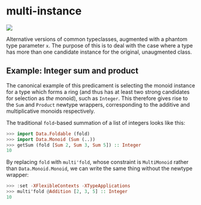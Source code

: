 # multi-instance

[![](https://travis-ci.org/chris-martin/multi-instance.svg)](https://travis-ci.org/chris-martin/multi-instance)

Alternative versions of common typeclasses, augmented with a phantom type
parameter `x`. The purpose of this is to deal with the case where a type has
more than one candidate instance for the original, unaugmented class.

## Example: Integer sum and product

The canonical example of this predicament is selecting the monoid instance for a
type which forms a ring (and thus has at least two strong candidates for
selection as *the* monoid), such as `Integer`. This therefore gives rise to the
`Sum` and `Product` newtype wrappers, corresponding to the additive and
multiplicative monoids respectively.

The traditional `fold`-based summation of a list of integers looks like this:

```haskell
>>> import Data.Foldable (fold)
>>> import Data.Monoid (Sum (..))
>>> getSum (fold [Sum 2, Sum 3, Sum 5]) :: Integer
10
```

By replacing `fold` with `multi'fold`, whose constraint is `MultiMonoid` rather
than `Data.Monoid.Monoid`, we can write the same thing without the newtype
wrapper:

```haskell
>>> :set -XFlexibleContexts -XTypeApplications
>>> multi'fold @Addition [2, 3, 5] :: Integer
10
```

